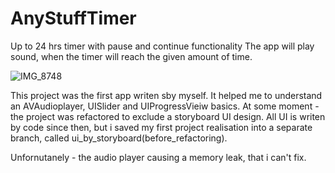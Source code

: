 # AnyStuffTimer
Up to 24 hrs timer with pause and continue functionality
The app will play sound, when the timer will reach the given amount of time.

![IMG_8748](https://user-images.githubusercontent.com/82824022/209804810-71e7c481-46d4-4771-b0e4-ecbb5cc07085.PNG)

This project was the first app writen sby myself. It helped me to understand an AVAudioplayer, UISlider and UIProgressVieiw basics.
At some moment - the project was refactored to exclude a storyboard UI design. All UI is writen by code since then, but i saved my first project realisation into a separate branch, called ui_by_storyboard(before_refactoring).

Unfornutanely - the audio player causing a memory leak, that i can't fix.

